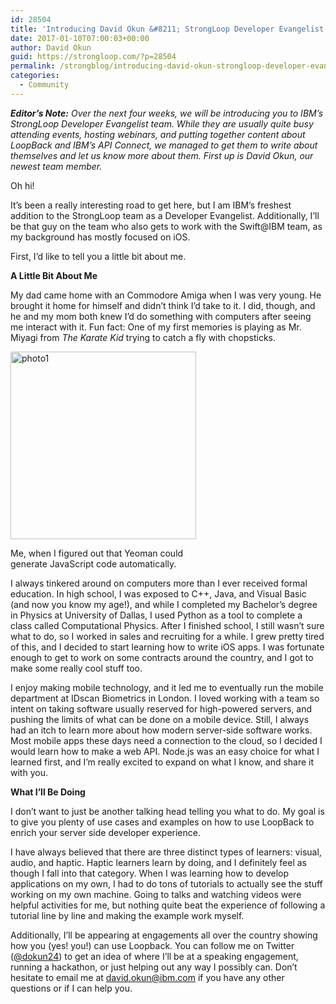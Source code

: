 ```yaml
---
id: 28504
title: 'Introducing David Okun &#8211; StrongLoop Developer Evangelist'
date: 2017-01-10T07:00:03+00:00
author: David Okun
guid: https://strongloop.com/?p=28504
permalink: /strongblog/introducing-david-okun-strongloop-developer-evangelist/
categories:
  - Community
---
```

_**Editor&#8217;s Note:** Over the next four weeks, we will be introducing you to IBM’s StrongLoop Developer Evangelist team. While they are usually quite busy attending events, hosting webinars, and putting together content about LoopBack and IBM&#8217;s API Connect, we managed to get them to write about themselves and let us know more about them. First up is David Okun, our newest team member._

Oh hi!

It&#8217;s been a really interesting road to get here, but I am IBM&#8217;s freshest addition to the StrongLoop team as a Developer Evangelist. Additionally, I&#8217;ll be that guy on the team who also gets to work with the Swift@IBM team, as my background has mostly focused on iOS.

First, I&#8217;d like to tell you a little bit about me.
  
<!--more-->

**A Little Bit About Me**

My dad came home with an Commodore Amiga when I was very young. He brought it home for himself and didn&#8217;t think I&#8217;d take to it. I did, though, and he and my mom both knew I&#8217;d do something with computers after seeing me interact with it. Fun fact: One of my first memories is playing as Mr. Miyagi from _The Karate Kid_ trying to catch a fly with chopsticks.

<div id="attachment_28505" style="width: 307px" class="wp-caption alignright">
  <a href="https://strongloop.com/wp-content/uploads/2016/12/photo1.png"><img class="wp-image-28505 size-medium" src="https://strongloop.com/wp-content/uploads/2016/12/photo1-297x300.png" alt="photo1" width="297" height="300" srcset="https://strongloop.com/wp-content/uploads/2016/12/photo1-297x300.png 297w, https://strongloop.com/wp-content/uploads/2016/12/photo1-80x80.png 80w, https://strongloop.com/wp-content/uploads/2016/12/photo1-36x36.png 36w, https://strongloop.com/wp-content/uploads/2016/12/photo1-698x705.png 698w, https://strongloop.com/wp-content/uploads/2016/12/photo1-120x120.png 120w, https://strongloop.com/wp-content/uploads/2016/12/photo1-450x454.png 450w, https://strongloop.com/wp-content/uploads/2016/12/photo1.png 734w" sizes="(max-width: 297px) 100vw, 297px" /></a>
  
  <p class="wp-caption-text">
    Me, when I figured out that Yeoman could generate JavaScript code automatically.
  </p>
</div>

I always tinkered around on computers more than I ever received formal education. In high school, I was exposed to C++, Java, and Visual Basic (and now you know my age!), and while I completed my Bachelor&#8217;s degree in Physics at University of Dallas, I used Python as a tool to complete a class called Computational Physics. After I finished school, I still wasn&#8217;t sure what to do, so I worked in sales and recruiting for a while. I grew pretty tired of this, and I decided to start learning how to write iOS apps. I was fortunate enough to get to work on some contracts around the country, and I got to make some really cool stuff too.

I enjoy making mobile technology, and it led me to eventually run the mobile department at IDscan Biometrics in London. I loved working with a team so intent on taking software usually reserved for high-powered servers, and pushing the limits of what can be done on a mobile device. Still, I always had an itch to learn more about how modern server-side software works. Most mobile apps these days need a connection to the cloud, so I decided I would learn how to make a web API. Node.js was an easy choice for what I learned first, and I&#8217;m really excited to expand on what I know, and share it with you.

**What I&#8217;ll Be Doing**

I don&#8217;t want to just be another talking head telling you what to do. My goal is to give you plenty of use cases and examples on how to use LoopBack to enrich your server side developer experience.

I have always believed that there are three distinct types of learners: visual, audio, and haptic. Haptic learners learn by doing, and I definitely feel as though I fall into that category. When I was learning how to develop applications on my own, I had to do tons of tutorials to actually see the stuff working on my own machine. Going to talks and watching videos were helpful activities for me, but nothing quite beat the experience of following a tutorial line by line and making the example work myself.

Additionally, I&#8217;ll be appearing at engagements all over the country showing how you (yes! you!) can use Loopback. You can follow me on Twitter ([@dokun24](https://twitter.com/dokun24)) to get an idea of where I&#8217;ll be at a speaking engagement, running a hackathon, or just helping out any way I possibly can. Don&#8217;t hesitate to email me at <david.okun@ibm.com> if you have any other questions or if I can help you.